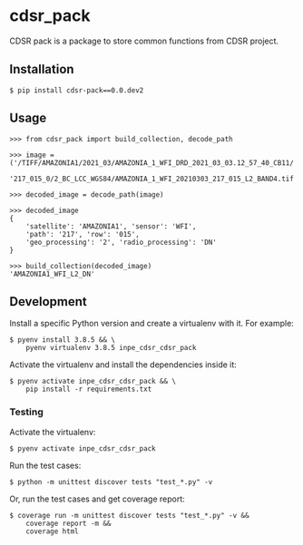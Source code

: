 # cdsr_pack

CDSR pack is a package to store common functions from CDSR project.


## Installation

```
$ pip install cdsr-pack==0.0.dev2
```

## Usage

```
>>> from cdsr_pack import build_collection, decode_path

>>> image = ('/TIFF/AMAZONIA1/2021_03/AMAZONIA_1_WFI_DRD_2021_03_03.12_57_40_CB11/'
             '217_015_0/2_BC_LCC_WGS84/AMAZONIA_1_WFI_20210303_217_015_L2_BAND4.tif')

>>> decoded_image = decode_path(image)

>>> decoded_image
{
    'satellite': 'AMAZONIA1', 'sensor': 'WFI',
    'path': '217', 'row': '015',
    'geo_processing': '2', 'radio_processing': 'DN'
}

>>> build_collection(decoded_image)
'AMAZONIA1_WFI_L2_DN'
```

## Development

Install a specific Python version and create a virtualenv with it. For example:

```
$ pyenv install 3.8.5 && \
    pyenv virtualenv 3.8.5 inpe_cdsr_cdsr_pack
```

Activate the virtualenv and install the dependencies inside it:

```
$ pyenv activate inpe_cdsr_cdsr_pack && \
    pip install -r requirements.txt
```


### Testing

Activate the virtualenv:

```
$ pyenv activate inpe_cdsr_cdsr_pack
```

Run the test cases:

```
$ python -m unittest discover tests "test_*.py" -v
```

Or, run the test cases and get coverage report:

```
$ coverage run -m unittest discover tests "test_*.py" -v &&
    coverage report -m &&
    coverage html
```
